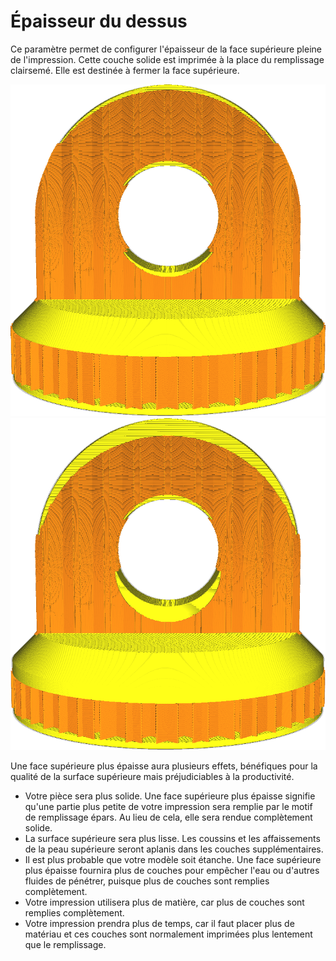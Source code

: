 Épaisseur du dessus
====
Ce paramètre permet de configurer l'épaisseur de la face supérieure pleine de l'impression. Cette couche solide est imprimée à la place du remplissage clairsemé. Elle est destinée à fermer la face supérieure.

![Épaisseur supérieure ordinaire](../../../articles/images/top_bottom_thickness_0.8.png)
![Épaisseur fortement augmentée](../../../articles/images/top_thickness.png)

Une face supérieure plus épaisse aura plusieurs effets, bénéfiques pour la qualité de la surface supérieure mais préjudiciables à la productivité.
* Votre pièce sera plus solide. Une face supérieure plus épaisse signifie qu'une partie plus petite de votre impression sera remplie par le motif de remplissage épars. Au lieu de cela, elle sera rendue complètement solide.
* La surface supérieure sera plus lisse. Les coussins et les affaissements de la peau supérieure seront aplanis dans les couches supplémentaires.
* Il est plus probable que votre modèle soit étanche. Une face supérieure plus épaisse fournira plus de couches pour empêcher l'eau ou d'autres fluides de pénétrer, puisque plus de couches sont remplies complètement.
* Votre impression utilisera plus de matière, car plus de couches sont remplies complètement.
* Votre impression prendra plus de temps, car il faut placer plus de matériau et ces couches sont normalement imprimées plus lentement que le remplissage.
